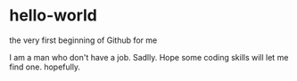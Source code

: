 # hello-world
the very first beginning of Github for me

I am a man who don't have a job.
Sadlly.
Hope some coding skills will let me find one.
hopefully.
